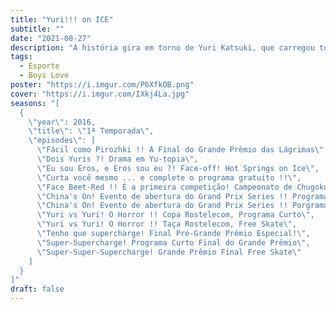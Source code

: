 ```yaml
---
title: "Yuri!!! on ICE"
subtitle: ""
date: "2021-08-27"
description: "A história gira em torno de Yuri Katsuki, que carregou todas as esperanças do Japão em seus ombros para vencer a competição de patinação no gelo Grand Prix Final, mas sofreu uma derrota esmagadora. Ele volta para casa em Kyushu e parte dele se sente como se quisesse se aposentar, e a outra parte se sente com a vontade de querer continuar a patinação no gelo. Com esses sentimentos mistos girando dentro dele, ele se mantém na casa dos pais. De repente, o patinador de gelo pentacampeão Victor Nikiforov, aparece diante dele, junto de Yuri Plisetsky, uma figura jovem patinadora russa que já está derrotando os seus veteranos. Victor e ambos Yuris assumiram o desafio em uma série Grand Prix sem precedentes."
tags:
  - Esporte
  - Boys Love
poster: "https://i.imgur.com/P6XfkOB.png"
cover: "https://i.imgur.com/IXkj4La.jpg"
seasons: "[
  {
    \"year\": 2016,
    \"title\": \"1ª Temporada\",
    \"episodes\": [
      \"Fácil como Pirozhki !! A Final do Grande Prêmio das Lágrimas\",
      \"Dois Yuris ?! Drama em Yu-topia\",
      \"Eu sou Eros, e Eros sou eu ?! Face-off! Hot Springs on Ice\",
      \"Curta você mesmo ... e complete o programa gratuito !!\",
      \"Face Beet-Red !! É a primeira competição! Campeonato de Chugoku, Shikoku e Kyushu\",
      \"China's On! Evento de abertura do Grand Prix Series !! Programa Curto da Copa da China\",
      \"China's On! Evento de abertura do Grand Prix Series !! Porgrama Free Skate da Copa da China\",
      \"Yuri vs Yuri! O Horror !! Copa Rostelecom, Programa Curto\",
      \"Yuri vs Yuri! O Horror !! Taça Rostelecom, Free Skate\",
      \"Tenho que supercharge! Final Pré-Grande Prêmio Especial!\",
      \"Super-Supercharge! Programa Curto Final do Grande Prêmio\",
      \"Super-Super-Supercharge! Grande Prêmio Final Free Skate\"
    ]
  }
]"
draft: false
---
```

